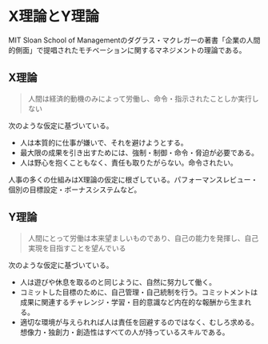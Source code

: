 # X理論とY理論

MIT Sloan School of Managementのダグラス・マクレガーの著書「企業の人間的側面」で提唱されたモチベーションに関するマネジメントの理論である。

## X理論

> 人間は経済的動機のみによって労働し、命令・指示されたことしか実行しない

次のような仮定に基づいている。

- 人は本質的に仕事が嫌いで、それを避けようとする。
- 最大限の成果を引き出すためには、強制・制御・命令・脅迫が必要である。
- 人は野心を抱くこともなく、責任も取りたがらない。命令されたい。

人事の多くの仕組みはX理論の仮定に根ざしている。パフォーマンスレビュー・個別の目標設定・ボーナスシステムなど。

## Y理論

> 人間にとって労働は本来望ましいものであり、自己の能力を発揮し、自己実現を目指すことを望んでいる

次のような仮定に基づいている。

- 人は遊びや休息を取るのと同じように、自然に努力して働く。
- コミットした目標のために、自己管理・自己統制を行う。コミットメントは成果に関連するチャレンジ・学習・目的意識など内在的な報酬から生まれる。
- 適切な環境が与えられれば人は責任を回避するのではなく、むしろ求める。想像力・独創力・創造性はすべての人が持っているスキルである。
